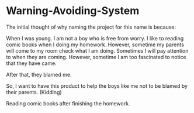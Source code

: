 # Warning-Avoiding-System

The initial thought of why naming the project for this name is because:

When I was young. I am not a boy who is free from worry. I like to reading comic books when I doing my homework.
However, sometime my parents will come to my room check what I am doing. Sometimes I will pay attention to when they are coming. However, sometime I am too fascinated to notice that they have came. 

After that, they blamed me.

So, I want to have this product to help the boys like me not to be blamed by their parents. (Kidding) 

Reading comic books after finishing the homework. 
